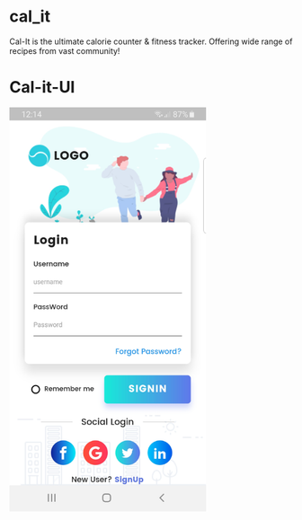 # cal_it

Cal-It is the ultimate calorie counter & fitness tracker. Offering wide range of recipes from vast community!


# Cal-it-UI
<a><img alt='Get it on Google Play' src='https://github.com/uzairnz/cal-it/blob/master/cal_it/Screenshot_20190526-001456.png' height=720></a>
